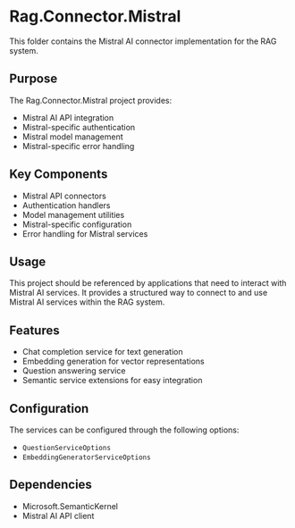# Rag.Connector.Mistral

This folder contains the Mistral AI connector implementation for the RAG system.

## Purpose

The Rag.Connector.Mistral project provides:
- Mistral AI API integration
- Mistral-specific authentication
- Mistral model management
- Mistral-specific error handling

## Key Components

- Mistral API connectors
- Authentication handlers
- Model management utilities
- Mistral-specific configuration
- Error handling for Mistral services

## Usage

This project should be referenced by applications that need to interact with Mistral AI services. It provides a structured way to connect to and use Mistral AI services within the RAG system.

## Features

- Chat completion service for text generation
- Embedding generation for vector representations
- Question answering service
- Semantic service extensions for easy integration

## Configuration

The services can be configured through the following options:
- `QuestionServiceOptions`
- `EmbeddingGeneratorServiceOptions`

## Dependencies

- Microsoft.SemanticKernel
- Mistral AI API client 